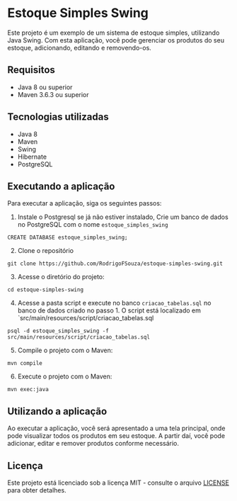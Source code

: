 # Estoque Simples Swing

Este projeto é um exemplo de um sistema de estoque simples, utilizando Java Swing. Com esta aplicação, você pode gerenciar os produtos do seu estoque, adicionando, editando e removendo-os.

## Requisitos
* Java 8 ou superior
* Maven 3.6.3 ou superior

## Tecnologias utilizadas
* Java 8
* Maven
* Swing
* Hibernate
* PostgreSQL

## Executando a aplicação
Para executar a aplicação, siga os seguintes passos:

1. Instale o Postgresql se já não estiver instalado, Crie um banco de dados no PostgreSQL com o nome `estoque_simples_swing`
```
CREATE DATABASE estoque_simples_swing;
```

2. Clone o repositório
```
git clone https://github.com/RodrigoFSouza/estoque-simples-swing.git
```

3. Acesse o diretório do projeto:
```
cd estoque-simples-swing
```
4. Acesse a pasta script e execute no banco `criacao_tabelas.sql` no banco de dados criado no passo 1. 
O script está localizado em `src/main/resources/script/criacao_tabelas.sql
```
psql -d estoque_simples_swing -f src/main/resources/script/criacao_tabelas.sql
```

5. Compile o projeto com o Maven:
```
mvn compile
```

6. Execute o projeto com o Maven:
``` 
mvn exec:java
```

## Utilizando a aplicação
Ao executar a aplicação, você será apresentado a uma tela principal, onde pode visualizar todos os produtos em seu estoque. A partir daí, você pode adicionar, editar e remover produtos conforme necessário.

## Licença
Este projeto está licenciado sob a licença MIT - consulte o arquivo [LICENSE](LICENSE) para obter detalhes.
